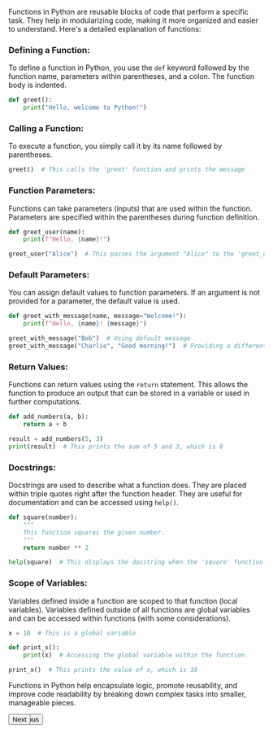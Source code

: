 Functions in Python are reusable blocks of code that perform a specific task. They help in modularizing code, making it more organized and easier to understand. Here's a detailed explanation of functions:

### Defining a Function:

To define a function in Python, you use the `def` keyword followed by the function name, parameters within parentheses, and a colon. The function body is indented.

```python
def greet():
    print("Hello, welcome to Python!")
```

### Calling a Function:

To execute a function, you simply call it by its name followed by parentheses.

```python
greet()  # This calls the 'greet' function and prints the message
```

### Function Parameters:

Functions can take parameters (inputs) that are used within the function. Parameters are specified within the parentheses during function definition.

```python
def greet_user(name):
    print(f"Hello, {name}!")

greet_user("Alice")  # This passes the argument "Alice" to the 'greet_user' function
```

### Default Parameters:

You can assign default values to function parameters. If an argument is not provided for a parameter, the default value is used.

```python
def greet_with_message(name, message="Welcome!"):
    print(f"Hello, {name}! {message}")

greet_with_message("Bob")  # Using default message
greet_with_message("Charlie", "Good morning!")  # Providing a different message
```

### Return Values:

Functions can return values using the `return` statement. This allows the function to produce an output that can be stored in a variable or used in further computations.

```python
def add_numbers(a, b):
    return a + b

result = add_numbers(5, 3)
print(result)  # This prints the sum of 5 and 3, which is 8
```

### Docstrings:

Docstrings are used to describe what a function does. They are placed within triple quotes right after the function header. They are useful for documentation and can be accessed using `help()`.

```python
def square(number):
    """
    This function squares the given number.
    """
    return number ** 2

help(square)  # This displays the docstring when the 'square' function is called with 'help()'
```

### Scope of Variables:

Variables defined inside a function are scoped to that function (local variables). Variables defined outside of all functions are global variables and can be accessed within functions (with some considerations).

```python
x = 10  # This is a global variable

def print_x():
    print(x)  # Accessing the global variable within the function

print_x()  # This prints the value of x, which is 10
```

Functions in Python help encapsulate logic, promote reusability, and improve code readability by breaking down complex tasks into smaller, manageable pieces.

<div align="left" style="position: absolute;"><a href="control_structure.md"><button>Previous</button></a></div>
<div align="right" style="position: absolute;"><a href="functions.md"><button>Next</button></a></div>
